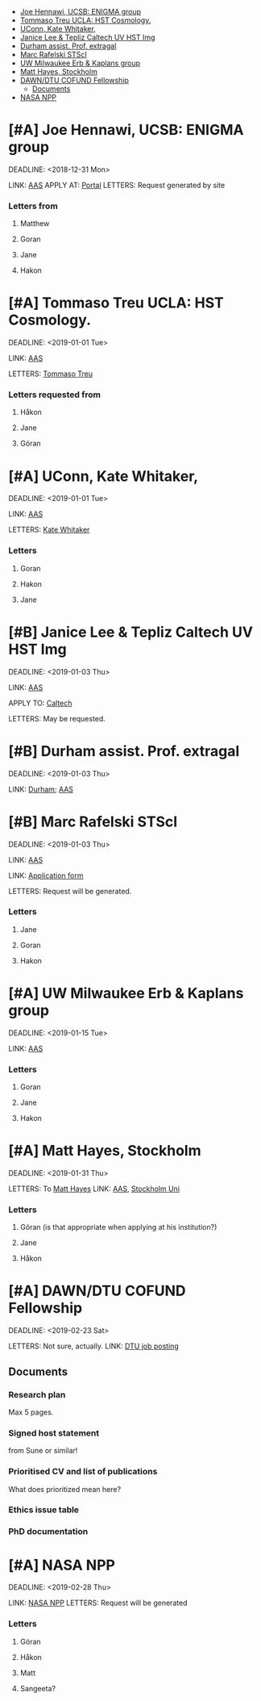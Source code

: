 - [Joe Hennawi, UCSB: ENIGMA group    ](#org543e6b9)
- [Tommaso Treu UCLA: HST Cosmology.        ](#orgc66771c)
- [UConn, Kate Whitaker,   ](#org7a1b4d0)
- [Janice Lee & Tepliz Caltech UV HST Img ](#org50f1120)
- [Durham assist. Prof. extragal ](#org22d4cea)
- [Marc Rafelski STScI   ](#orgd69efbc)
- [UW Milwaukee Erb & Kaplans group ](#orge1eb236)
- [Matt Hayes, Stockholm ](#org232d59c)
- [DAWN/DTU COFUND Fellowship ](#org64f8be1)
  - [Documents ](#org88e3429)
- [NASA NPP       ](#orgd0e5ea9)

<div class="PREAMBLE">

</div>


<a id="org543e6b9"></a>

# [#A] Joe Hennawi, UCSB: ENIGMA group    

<p><span class="timestamp-wrapper"><span class="timestamp-kwd">DEADLINE:</span> <span class="timestamp">&lt;2018-12-31 Mon&gt;</span></span></p>

LINK: [AAS](https://jobregister.aas.org/ad/2bd63bcd) APPLY AT: [Portal](https://recruit.ap.ucsb.edu/apply/JPF01351) LETTERS: Request generated by site


### Letters from 

1.  Matthew

2.  Goran

3.  Jane

4.  Hakon


<a id="orgc66771c"></a>

# [#A] Tommaso Treu UCLA: HST Cosmology.        

<p><span class="timestamp-wrapper"><span class="timestamp-kwd">DEADLINE:</span> <span class="timestamp">&lt;2019-01-01 Tue&gt;</span></span></p>

LINK: [AAS](https://jobregister.aas.org/ad/c012b971)

LETTERS: [Tommaso Treu](mailto:tt@astro.ucla.edu)


### Letters requested from 

1.  Håkon

2.  Jane

3.  Göran


<a id="org7a1b4d0"></a>

# [#A] UConn, Kate Whitaker,   

<p><span class="timestamp-wrapper"><span class="timestamp-kwd">DEADLINE:</span> <span class="timestamp">&lt;2019-01-01 Tue&gt;</span></span></p>

LINK: [AAS](https://jobregister.aas.org/ad/703cf2cd)

LETTERS: [Kate Whitaker](mailto:kate.whitaker@uconn.edu)


### Letters 

1.  Goran

2.  Hakon

3.  Jane


<a id="org50f1120"></a>

# [#B] Janice Lee & Tepliz Caltech UV HST Img 

<p><span class="timestamp-wrapper"><span class="timestamp-kwd">DEADLINE:</span> <span class="timestamp">&lt;2019-01-03 Thu&gt;</span></span></p>

LINK: [AAS](https://jobregister.aas.org/ad/ec1c7594)

APPLY TO: [Caltech](mailto:applications@ipac.caltech.edu)

LETTERS: May be requested.


<a id="org22d4cea"></a>

# [#B] Durham assist. Prof. extragal 

<p><span class="timestamp-wrapper"><span class="timestamp-kwd">DEADLINE:</span> <span class="timestamp">&lt;2019-01-03 Thu&gt;</span></span></p>

LINK: [Durham](https://www.dur.ac.uk/jobs/recruitment/vacancies/phys19-56/); [AAS](https://jobregister.aas.org/ad/7d2792cf)


<a id="orgd69efbc"></a>

# [#B] Marc Rafelski STScI   

<p><span class="timestamp-wrapper"><span class="timestamp-kwd">DEADLINE:</span> <span class="timestamp">&lt;2019-01-03 Thu&gt;</span></span></p>

LINK: [AAS](https://jobregister.aas.org/ad/6748439f)

LINK: [Application form](https://stsci.slideroom.com/#/login/program/46759)

LETTERS: Request will be generated.


### Letters 

1.  Jane

2.  Goran

3.  Hakon


<a id="orge1eb236"></a>

# [#A] UW Milwaukee Erb & Kaplans group 

<p><span class="timestamp-wrapper"><span class="timestamp-kwd">DEADLINE:</span> <span class="timestamp">&lt;2019-01-15 Tue&gt; </span></span></p>

LINK: [AAS](https://jobregister.aas.org/ad/7c6e8820)


### Letters 

1.  Goran

2.  Jane

3.  Hakon


<a id="org232d59c"></a>

# [#A] Matt Hayes, Stockholm 

<p><span class="timestamp-wrapper"><span class="timestamp-kwd">DEADLINE:</span> <span class="timestamp">&lt;2019-01-31 Thu&gt;</span></span></p>

LETTERS: To [Matt Hayes](mailto:fv-4358-18.refletters@astro.su.se) LINK: [AAS](https://jobregister.aas.org/ad/751049fb), [Stockholm Uni](https://www.astro.su.se/english/about-us/vacancies)


### Letters 

1.  Göran (is that appropriate when applying at his institution?)

2.  Jane

3.  Håkon


<a id="org64f8be1"></a>

# [#A] DAWN/DTU COFUND Fellowship 

<p><span class="timestamp-wrapper"><span class="timestamp-kwd">DEADLINE:</span> <span class="timestamp">&lt;2019-02-23 Sat&gt;</span></span></p>

LETTERS: Not sure, actually. LINK: [DTU job posting](https://www.dtu.dk/om-dtu/job-og-karriere/ledige-stillinger/job?id=8dcf1367-d93b-4c2e-89ac-c73072f38229)


<a id="org88e3429"></a>

## Documents 


### Research plan

Max 5 pages.


### Signed host statement

from Sune or similar!


### Prioritised CV and list of publications

What does prioritized mean here?


### Ethics issue table


### PhD documentation


<a id="orgd0e5ea9"></a>

# [#A] NASA NPP       

<p><span class="timestamp-wrapper"><span class="timestamp-kwd">DEADLINE:</span> <span class="timestamp">&lt;2019-02-28 Thu&gt;</span></span></p>

LINK: [NASA NPP](https://npp.usra.edu/opportunities/details/?ro=18603) LETTERS: Request will be generated


### Letters  

1.  Göran

2.  Håkon

3.  Matt

4.  Sangeeta?